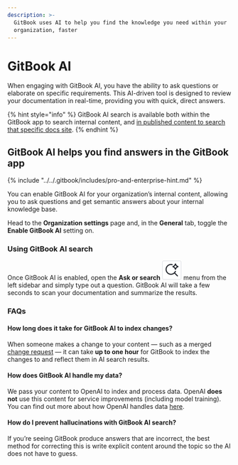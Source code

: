 ```yaml
---
description: >-
  GitBook uses AI to help you find the knowledge you need within your
  organization, faster
---
```


# GitBook AI

When engaging with GitBook AI, you have the ability to ask questions or elaborate on specific requirements. This AI-driven tool is designed to review your documentation in real-time, providing you with quick, direct answers.

{% hint style="info" %}
GitBook AI search is available both within the GitBook app to search internal content, and [in published content to search that specific docs site](../../search-and-gitbook-assistant.md).&#x20;
{% endhint %}

## GitBook AI helps you find answers in the GitBook app

{% include "../../.gitbook/includes/pro-and-enterprise-hint.md" %}

You can enable GitBook AI for your organization’s internal content, allowing you to ask questions and get semantic answers about your internal knowledge base.&#x20;

Head to the **Organization settings** page and, in the **General** tab, toggle the **Enable GitBook AI** setting on.

### Using GitBook AI search <a href="#how-do-i-use-gitbook-ai" id="how-do-i-use-gitbook-ai"></a>

Once GitBook AI is enabled, open the **Ask or search** <picture><source srcset="../../.gitbook/assets/quick-find-1.svg" media="(prefers-color-scheme: dark)"><img src="../../.gitbook/assets/quick-find.svg" alt=""></picture> menu from the left sidebar and simply type out a question. GitBook AI will take a few seconds to scan your documentation and summarize the results.

### FAQs

#### How long does it take for GitBook AI to index changes?

When someone makes a change to your content — such as a merged [change request](../../collaboration/change-requests.md) — it can take **up to one hour** for GitBook to index the changes to and reflect them in AI search results.

#### How does GitBook AI handle my data?

We pass your content to OpenAI to index and process data. OpenAI **does not** use this content for service improvements (including model training). You can find out more about how OpenAI handles data [here](https://openai.com/blog/introducing-chatgpt-and-whisper-apis#developer-focus).

#### How do I prevent hallucinations with GitBook AI search?

If you’re seeing GitBook produce answers that are incorrect, the best method for correcting this is write explicit content around the topic so the AI does not have to guess.
